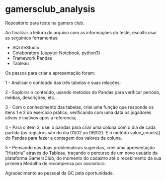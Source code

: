 # gamersclub_analysis
Repositório para teste  na gamers club.

Ao finalizar a leitura do arquivo com as informações do teste, escolhi usar as seguintes ferramentas:
- SQLiteStudio
- Colaboratory (Jupyter Notebook, python3)
- Framework Pandas
- Tableau

Os passos para criar a apresentação foram:

1 - Analisar o conteúdo das três tabelas e suas relações;

2 - Explorar o conteúdo, usando metódos do Pandas para verificar periódo, médias, descrições, etc...

3 - Com o conhecimento das tabelas, criei uma função que responde os itens 1 e 2 do exercicio prático, verificando com uma data os jogadores ativos e inativos após a referencia;

4 - Para o item 3, usei o pandas para criar uma coluna com o dia de cada partida (os registros são do dia 01/02 ao 06/02). E o metódo value_counts() do Pandas para fazer a contagem dos valores da coluna.

5 - Pensando nas duas problematicas sugeridas, criei uma apresentação "História" através do Tableau, traçando o percurso de um novo usuário da plataforma GamersClub, do momento do cadastro até o recebimento da sua primeira Medalha de recompensa por assinatura.


Agradecimento ao pessoal da GC pela oportunidade.
